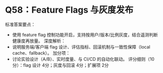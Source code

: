 # Q58：Feature Flags 与灰度发布

标准答案要点：
- 使用 feature flag 控制功能开启，支持按用户/版本/比例灰度，结合遥测判断健康度再放量。
深度解析：
- 说明服务端/客户端 flag 设计、评估指标、回滚机制与一致性保障（local cache、fallback）。
加分项：
- 讨论实验设计（A/B）、实时度量、与 CI/CD 的自动化联动。
评分细则（10分）：flag 设计 4分；灰度与回滚 4分；扩展项 2分
